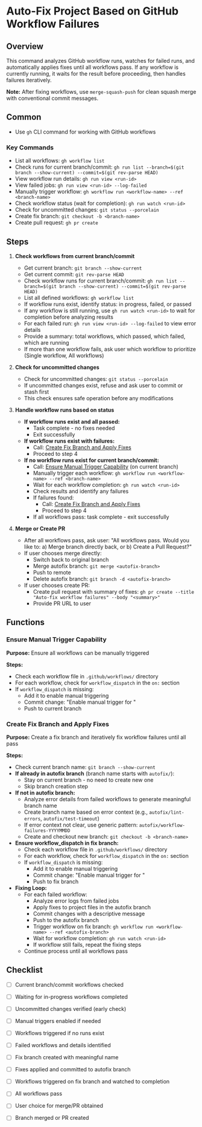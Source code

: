 # Auto-Fix Project Based on GitHub Workflow Failures

## Overview
This command analyzes GitHub workflow runs, watches for failed runs, and automatically applies fixes until all workflows pass. If any workflow is currently running, it waits for the result before proceeding, then handles failures iteratively.

**Note:** After fixing workflows, use `merge-squash-push` for clean squash merge with conventional commit messages.

## Common

- Use `gh` CLI command for working with GitHub workflows

### Key Commands
- List all workflows: `gh workflow list`
- Check runs for current branch/commit: `gh run list --branch=$(git branch --show-current) --commit=$(git rev-parse HEAD)`
- View workflow run details: `gh run view <run-id>`
- View failed jobs: `gh run view <run-id> --log-failed`
- Manually trigger workflow: `gh workflow run <workflow-name> --ref <branch-name>`
- Check workflow status (wait for completion): `gh run watch <run-id>`
- Check for uncommitted changes: `git status --porcelain`
- Create fix branch: `git checkout -b <branch-name>`
- Create pull request: `gh pr create`

## Steps
1. **Check workflows from current branch/commit**
   - Get current branch: `git branch --show-current`
   - Get current commit: `git rev-parse HEAD`
   - Check workflow runs for current branch/commit: `gh run list --branch=$(git branch --show-current) --commit=$(git rev-parse HEAD)`
   - List all defined workflows: `gh workflow list`
   - If workflow runs exist, identify status: in progress, failed, or passed
   - If any workflow is still running, use `gh run watch <run-id>` to wait for completion before analyzing results
   - For each failed run: `gh run view <run-id> --log-failed` to view error details
   - Provide a summary: total workflows, which passed, which failed, which are running
   - If more than one workflow fails, ask user which workflow to prioritize (Single workflow, All workflows)

2. **Check for uncommitted changes**
   - Check for uncommitted changes: `git status --porcelain`
   - If uncommitted changes exist, refuse and ask user to commit or stash first
   - This check ensures safe operation before any modifications

3. **Handle workflow runs based on status**
   - **If workflow runs exist and all passed:**
     - Task complete - no fixes needed
     - Exit successfully
   - **If workflow runs exist with failures:**
     - Call: [Create Fix Branch and Apply Fixes](#create-fix-branch-and-apply-fixes)
     - Proceed to step 4
   - **If no workflow runs exist for current branch/commit:**
     - Call: [Ensure Manual Trigger Capability](#ensure-manual-trigger-capability) (on current branch)
     - Manually trigger each workflow: `gh workflow run <workflow-name> --ref <branch-name>`
     - Wait for each workflow completion: `gh run watch <run-id>`
     - Check results and identify any failures
     - If failures found:
       - Call: [Create Fix Branch and Apply Fixes](#create-fix-branch-and-apply-fixes)
       - Proceed to step 4
     - If all workflows pass: task complete - exit successfully

4. **Merge or Create PR**
   - After all workflows pass, ask user: "All workflows pass. Would you like to: a) Merge branch directly back, or b) Create a Pull Request?"
   - If user chooses merge directly:
     - Switch back to original branch
     - Merge autofix branch: `git merge <autofix-branch>`
     - Push to remote
     - Delete autofix branch: `git branch -d <autofix-branch>`
   - If user chooses create PR:
     - Create pull request with summary of fixes: `gh pr create --title "Auto-fix workflow failures" --body "<summary>"`
     - Provide PR URL to user

## Functions

### Ensure Manual Trigger Capability
**Purpose:** Ensure all workflows can be manually triggered

**Steps:**
- Check each workflow file in `.github/workflows/` directory
- For each workflow, check for `workflow_dispatch` in the `on:` section
- If `workflow_dispatch` is missing:
  - Add it to enable manual triggering
  - Commit change: "Enable manual trigger for <workflow-name>"
  - Push to current branch

### Create Fix Branch and Apply Fixes
**Purpose:** Create a fix branch and iteratively fix workflow failures until all pass

**Steps:**
- Check current branch name: `git branch --show-current`
- **If already in autofix branch** (branch name starts with `autofix/`):
  - Stay on current branch - no need to create new one
  - Skip branch creation step
- **If not in autofix branch:**
  - Analyze error details from failed workflows to generate meaningful branch name
  - Create branch name based on error context (e.g., `autofix/lint-errors`, `autofix/test-timeout`)
  - If error context not clear, use generic pattern: `autofix/workflow-failures-YYYYMMDD`
  - Create and checkout new branch: `git checkout -b <branch-name>`
- **Ensure workflow_dispatch in fix branch:**
  - Check each workflow file in `.github/workflows/` directory
  - For each workflow, check for `workflow_dispatch` in the `on:` section
  - If `workflow_dispatch` is missing:
    - Add it to enable manual triggering
    - Commit change: "Enable manual trigger for <workflow-name>"
    - Push to fix branch
- **Fixing Loop:**
  - For each failed workflow:
    - Analyze error logs from failed jobs
    - Apply fixes to project files in the autofix branch
    - Commit changes with a descriptive message
    - Push to the autofix branch
    - Trigger workflow on fix branch: `gh workflow run <workflow-name> --ref <autofix-branch>`
    - Wait for workflow completion: `gh run watch <run-id>`
    - If workflow still fails, repeat the fixing steps
  - Continue process until all workflows pass

## Checklist
- [ ] Current branch/commit workflows checked
- [ ] Waiting for in-progress workflows completed
- [ ] Uncommitted changes verified (early check)
- [ ] Manual triggers enabled if needed
- [ ] Workflows triggered if no runs exist
- [ ] Failed workflows and details identified
- [ ] Fix branch created with meaningful name
- [ ] Fixes applied and committed to autofix branch
- [ ] Workflows triggered on fix branch and watched to completion
- [ ] All workflows pass
- [ ] User choice for merge/PR obtained
- [ ] Branch merged or PR created

